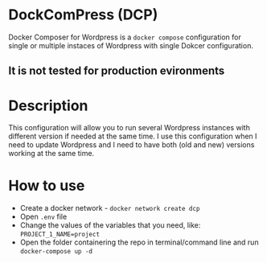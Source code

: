 # DockComPress (DCP)
Docker Composer for Wordpress is a `docker compose` configuration for single or multiple instaces of Wordpress with single Dokcer configuration.

## It is not tested for production evironments

# Description
This configuration will allow you to run several Wordpress instances with different version if needed at the same time. I use this configuration when I need to update Wordpress and I need to have both (old and new) versions working at the same time.

# How to use
- Create a docker network - `docker network create dcp`
- Open `.env` file
- Change the values of the variables that you need, like: `PROJECT_1_NAME=project`
- Open the folder containering the repo in terminal/command line and run `docker-compose up -d`
